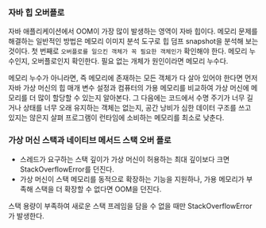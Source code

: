 ### 자바 힙 오버플로
자바 애플리케이션에서 OOM이 가장 많이 발생하는 영역이 자바 힙이다.
메모리 문제를 해결하는 일반적인 방법은 메모리 이미지 분석 도구로 힙 덤프 snapshot을 분석해 보는 것이다.
첫 번째로 `오버플로를 일으킨 객체가 꼭 필요한 객체인가` 확인해야 한다.
메모리 누수인지, 오버플로인지 확인한다. 필요 없는 개체가 원인이라면 메모리 누수다.

메모리 누수가 아니라면, 즉 메모리에 존재하는 모든 객체가 다 살아 있어야 한다면 먼저 자바 가상 머신의 힙 매개 변수 설정과 컴퓨터의 
가용 메모리를 비교하여 가상 머신에 메모리를 더 많이 할당할 수 있는지 알아본다.
그 다음에는 코드에서 수명 주기가 너무 길거나 상태를 너무 오래 유지하는 객체는 없는지, 공간 낭비가 심한 데이터 구조를 쓰고 있지는 않은지 살펴 프로그램이 런타임에 소비하는 메모리를 최소로 낮춘다.

### 가상 머신 스택과 네이티브 메서드 스택 오버 플로
+ 스레드가 요구하는 스택 깊이가 가상 머신이 허용하는 최대 깊이보다 크면 StackOverflowError를 던진다.
+ 가상 머신이 스택 메모리를 동적으로 확장하는 기능을 지원하나, 가용 메모리가 부족해 스택을 더 확장할 수 없다면 OOM을 던진다.

스택 용량이 부족하여 새로운 스택 프레임을 담을 수 없을 때만 StackOverflowError가 발생한다.

